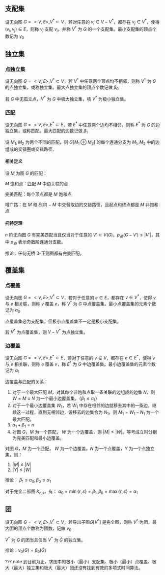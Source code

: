 ## 支配集

设无向图 $G=<V,E>, V^*\subset V$，若对任意的 $v_i \in V-V^*$，都存在 $v_j \in V^*$，使得 $(v_i, v_j) \in E$，则称 $v_j$ 支配 $v_i$，并称 $V^*$ 为 $G$ 的一个支配集。最小支配集的顶点个数记为 $\gamma_0$

## 独立集

### 点独立集

设无向图 $G=<V,E>, V^*\subset V$，若 $V^*$ 中任意两个顶点均不相邻，则称 $V^*$ 为 $G$ 的点独立集，或称独立集。最大点独立集的顶点个数记做 $\beta_0$

若 $G$ 中无孤立点，$V^*$ 为 $G$ 中极大独立集，啧 $V^*$ 为极小独立集。

### 匹配

设无向图 $G=<V,E>, E^*\subset E$，若 $E^*$ 中任意两个边均不相邻，则称 $E^*$ 为 $G$ 的边独立集，或称匹配。最大匹配的边数记做 $\beta_1$

设 $M_1, M_2$ 为两个不同的匹配，则 $G[M_1 \oplus M_2]$ 的每个连通分支为 $M_1, M_2$ 中的边组成的交错圈或交错路径。

#### 相关定义

设 $M$ 为图 $G$ 的匹配：

$M$ 饱和点：匹配 $M$ 中边关联的点

完美匹配：每个顶点都是 $M$ 饱和点

增广路：在 $M$ 和 $E(G)-M$ 中交替取边的交错路径，且起点和终点都是 $M$ 非饱和点

#### 托特定理

$n$ 阶无向图 $G$ 有完美匹配当且仅当对于任意的 $V' \subset V(G)$，$p_{奇}(G-V')\leq |V'|$，其中 $p_{奇}$ 表示奇数阶连通分支数。

推论：任何无桥 3-正则图都有完美匹配。

## 覆盖集

### 点覆盖

设无向图 $G=<V,E>, V^*\subset V$，若对于任意的 $e \in E$，都存在 $v \in V^*$，使得 $v$ 与 $e$ 相关联，则称 $v$ 覆盖 $e$，称 $V^*$ 为 $G$ 中点覆盖集。最小点覆盖集的元素个数记为 $\alpha_0$

点覆盖集必为支配集，但极小点覆盖集不一定是极小支配集。

若 $V^*$ 为点覆盖集，则 $V-V^*$ 为点独立集。

### 边覆盖

设无向图 $G=<V,E>, E^*\subset E$，若对于任意的 $v \in V$，都存在 $e \in E^*$，使得 $v$ 与 $e$ 相关联，则称 $e$ 覆盖 $v$，称 $E^*$ 为 $G$ 中边覆盖集。最小边覆盖集的元素个数记为 $\alpha_1$

边覆盖与匹配的关系：

1.   对于一个最大匹配 $M$，对其每个非饱和点取一条关联的边组成的边集 $N$，则 $W=M \cup N$ 为一个最小边覆盖集。（$\beta_1 \leq \alpha_1$）
2.   对于一个最小边覆盖集 $W_1$，若 $W_1$ 中存在相邻的边就移去其中的一条边，继续这一过程，直到无相邻边，设移去的边集合为 $N_1$，则 $M_1=W_1-N_1$ 为一个最大匹配。
3.   $\alpha_1 + \beta_1 = n$
4.   对图 $G$，$M$ 为一个匹配， $W$ 为一个边覆盖，则 $|M| \leq |W|$。等号成立时分别为完美匹配和最小边覆盖。

对图 $G$，$M$ 为一个匹配， $W$ 为一个边覆盖，$N$ 为一个点覆盖，$Y$ 为一个点独立集，则：

1.    $|M| \leq |N|$
2.    $|Y| \leq |W|$

推论： $\beta_1 \leq \alpha_0, \beta_0 \leq \alpha_1$

对于完全二部图 $K_{r,s}$，有： $\alpha_0=\min\{r,s\}=\beta_1, \beta_0=\max\{r,s\}=\alpha_1$

## 团

设无向图 $G=<V,E>, V^*\subset V$，若导出子图$G[V^*]$ 是完全图，则称 $V^*$ 为团。最大团的顶点个数称为团数，记做 $\nu_0$

$V^*$ 为 $G$ 的团当且仅当 $V^*$ 为 $\bar{G}$ 的独立集。

推论：$\nu_0(G) = \beta_0(\bar{G})$

??? note
    到目前为止，求图中的极小（最小）支配集、极小（最小）点覆盖、极大（最大）独立集和极大（最大）团还没有找到有效的多项式时间算法。


